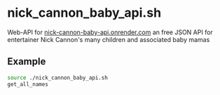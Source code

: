 # nick_cannon_baby_api.sh
Web-API for [nick-cannon-baby-api.onrender.com](https://nick-cannon-baby-api.onrender.com) an free JSON API for entertainer Nick Cannon's many children and associated baby mamas

## Example
```bash
source ./nick_cannon_baby_api.sh
get_all_names
```
